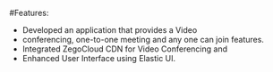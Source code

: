 #Features:
- Developed an application that provides a Video
- conferencing, one-to-one meeting and any one can join features.
- Integrated ZegoCloud CDN for Video Conferencing and
- Enhanced User Interface using Elastic UI.

